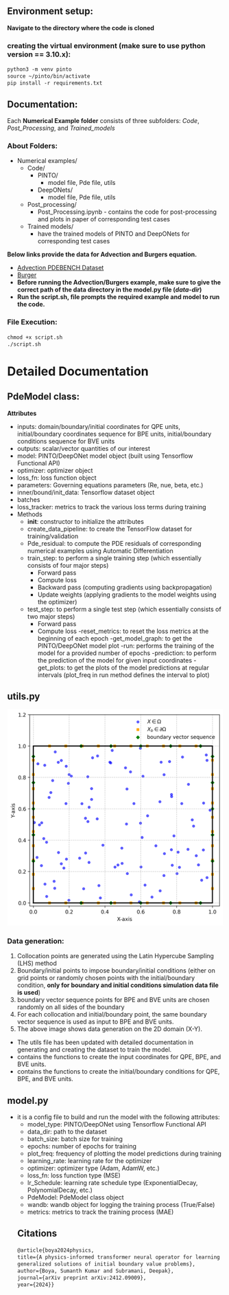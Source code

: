 ## Environment setup:
__Navigate to the directory where the code is cloned__
### creating the virtual environment (make sure to use python version == 3.10.x):
    python3 -m venv pinto
    source ~/pinto/bin/activate
    pip install -r requirements.txt

## Documentation:
Each __Numerical Example folder__ consists of three subfolders: _Code_, _Post_Processing_, and _Trained_models_
### About Folders:
- Numerical examples/
  - Code/
    - PINTO/ 
      - model file, Pde file, utils 
    - DeepONets/ 
      - model file, Pde file, utils 
  - Post_processing/ 
    - Post_Processing.ipynb - contains the code for post-processing and plots in paper of corresponding test cases 
  - Trained models/ 
    - have the trained models of PINTO and DeepONets for corresponding test cases

__Below links provide the data for Advection and Burgers equation.__
- [Advection PDEBENCH Dataset](https://darus.uni-stuttgart.de/file.xhtml?fileId=255672&version=8.0)
- [Burger](https://indianinstituteofscience-my.sharepoint.com/:u:/g/personal/ksumanth_iisc_ac_in/EWeItMUTYulKit8tqgKnh44BzzUDxc-whoJadi2QjGLBuA?e=IYR3p0)
- __Before running the Advection/Burgers example, make sure to give the correct path of the data directory in the model.py file (_data-dir_)__
- __Run the script.sh, file prompts the required example and model to run the code.__
### File Execution:
    chmod +x script.sh
    ./script.sh

# Detailed Documentation
## PdeModel class:
__Attributes__
- inputs: domain/boundary/initial coordinates for QPE units,
         initial/boundary coordinates sequence for BPE units, initial/boundary conditions sequence for BVE units
 - outputs: scalar/vector quantities of our interest
 - model: PINTO/DeepONet model object (built using Tensorflow Functional API)
 - optimizer: optimizer object
 - loss_fn: loss function object
 - parameters: Governing equations parameters (Re, nue, beta, etc.)
 - inner/bound/init_data: Tensorflow dataset object
 - batches
 - loss_tracker: metrics to track the various loss terms during training
 - Methods
    - __init__: constructor to initialize the attributes
    - create_data_pipeline: to create the TensorFlow dataset for training/validation
    - Pde_residual: to compute the PDE residuals of corresponding numerical examples using Automatic Differentiation
    - train_step: to perform a single training step (which essentially consists of four major steps)
        - Forward pass
        - Compute loss
        - Backward pass (computing gradients using backpropagation)
        - Update weights (applying gradients to the model weights using the optimizer)
    - test_step: to perform a single test step (which essentially consists of two major steps)
        - Forward pass
        - Compute loss
    -reset_metrics: to reset the loss metrics at the beginning of each epoch
    -get_model_graph: to get the PINTO/DeepONet model plot
    -run: performs the training of the model for a provided number of epochs
    -prediction: to perform the prediction of the model for given input coordinates
    -get_plots: to get the plots of the model predictions at regular intervals (plot_freq in run method defines the interval to plot)
 ## utils.py
  ![Data generation](Data_generation.png)
### Data generation:
1. Collocation points are generated using the Latin Hypercube Sampling (LHS) method
2. Boundary/initial points to impose boundary/initial conditions (either on grid points or randomly chosen points with the initial/boundary condition, 
__only for boundary and initial conditions simulation data file is used__)
3. boundary vector sequence points for BPE and BVE units are chosen randomly on all sides of the boundary 
4. For each collocation and initial/boundary point, the same boundary vector sequence is used as input to BPE and BVE units.
5. The above image shows data generation on the 2D domain (X-Y).

- The utils file has been updated with detailed documentation in generating and creating the dataset to train the model.
- contains the functions to create the input coordinates for QPE, BPE, and BVE units.
- contains the functions to create the initial/boundary conditions for QPE, BPE, and BVE units.
## model.py
- it is a config file to build and run the model with the  following attributes:
  - model_type: PINTO/DeepONet using Tensorflow Functional API
  - data_dir: path to the dataset
  - batch_size: batch size for training
  - epochs: number of epochs for training
  - plot_freq: frequency of plotting the model predictions during training
  - learning_rate: learning rate for the optimizer
  - optimizer: optimizer type (Adam, AdamW, etc.)
  - loss_fn: loss function type (MSE)
  - lr_Schedule: learning rate schedule type (ExponentialDecay, PolynomialDecay, etc.)
  - PdeModel: PdeModel class object
  - wandb: wandb object for logging the training process (True/False)
  - metrics: metrics to track the training process (MAE)
  ## Citations
      @article{boya2024physics,
      title={A physics-informed transformer neural operator for learning generalized solutions of initial boundary value problems},
      author={Boya, Sumanth Kumar and Subramani, Deepak},
      journal={arXiv preprint arXiv:2412.09009},
      year={2024}} 
